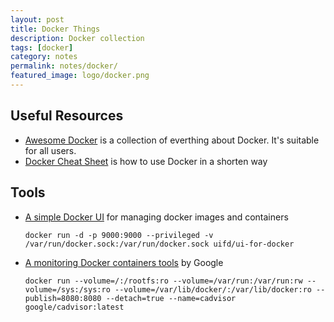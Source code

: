 ```yaml
---
layout: post
title: Docker Things
description: Docker collection
tags: [docker]
category: notes
permalink: notes/docker/
featured_image: logo/docker.png
---
```


## Useful Resources
- [Awesome Docker](https://github.com/veggiemonk/awesome-docker) is a collection of everthing about Docker. It's suitable for all users.
- [Docker Cheat Sheet](https://github.com/wsargent/docker-cheat-sheet) is how to use Docker in a shorten way

## Tools
- [A simple Docker UI](https://github.com/kevana/ui-for-docker) for managing docker images and containers

  ```
  docker run -d -p 9000:9000 --privileged -v /var/run/docker.sock:/var/run/docker.sock uifd/ui-for-docker
  ```
- [A monitoring Docker containers tools](https://github.com/google/cadvisor) by Google

  ```
  docker run --volume=/:/rootfs:ro --volume=/var/run:/var/run:rw --volume=/sys:/sys:ro --volume=/var/lib/docker/:/var/lib/docker:ro --publish=8080:8080 --detach=true --name=cadvisor google/cadvisor:latest
  ```
